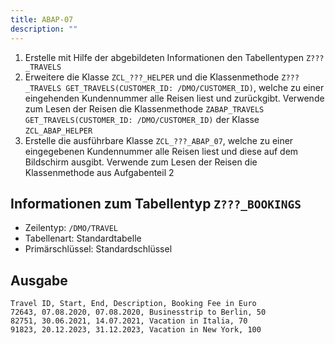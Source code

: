 ```yaml
---
title: ABAP-07
description: ""
---
```


1. Erstelle mit Hilfe der abgebildeten Informationen den Tabellentypen `Z???_TRAVELS`
2. Erweitere die Klasse `ZCL_???_HELPER` und die Klassenmethode `Z???_TRAVELS GET_TRAVELS(CUSTOMER_ID: /DMO/CUSTOMER_ID)`, welche zu einer eingehenden Kundennummer alle Reisen liest und zurückgibt. Verwende zum Lesen der Reisen die Klassenmethode `ZABAP_TRAVELS GET_TRAVELS(CUSTOMER_ID: /DMO/CUSTOMER_ID)` der Klasse `ZCL_ABAP_HELPER`
3. Erstelle die ausführbare Klasse `ZCL_???_ABAP_07`, welche zu einer eingegebenen Kundennummer alle Reisen liest und diese auf dem Bildschirm ausgibt. Verwende zum Lesen der Reisen die Klassenmethode aus Aufgabenteil 2

## Informationen zum Tabellentyp `Z???_BOOKINGS`

- Zeilentyp: `/DMO/TRAVEL`
- Tabellenart: Standardtabelle
- Primärschlüssel: Standardschlüssel

## Ausgabe

```
Travel ID, Start, End, Description, Booking Fee in Euro
72643, 07.08.2020, 07.08.2020, Businesstrip to Berlin, 50
82751, 30.06.2021, 14.07.2021, Vacation in Italia, 70
91823, 20.12.2023, 31.12.2023, Vacation in New York, 100
```

